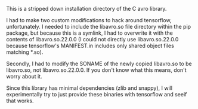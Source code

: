 This is a stripped down installation directory of the C avro library.

I had to make two custom modifications to hack around tensorflow,
unfortunately. I needed to include the libavro.so file directory
within the pip package, but because this is a symlink, I had to
overwrite it with the contents of libavro.so.22.0.0 (I could not
directly use libavro.so.22.0.0 because tensorflow's MANIFEST.in
includes only shared object files matching *.so).

Secondly, I had to modify the SONAME of the newly copied libavro.so to
be libavro.so, not libavro.so.22.0.0. If you don't know what this
means, don't worry about it.

Since this library has minimal dependencies (zlib and snappy), I will
experimentally try to just provide these binaries with tensorflow and
seeif that works.